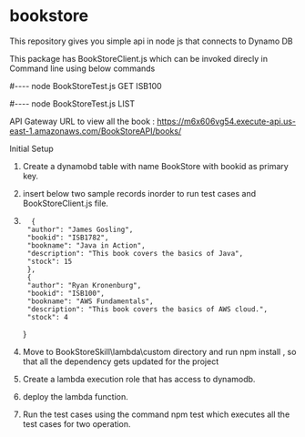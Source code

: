 # bookstore
This repository gives you simple api in node js that connects to Dynamo DB

This package has BookStoreClient.js which can be invoked direcly in Command line using below commands

#----
node BookStoreTest.js GET ISB100

#----
node BookStoreTest.js LIST

API Gateway URL to view all the book : https://m6x606vg54.execute-api.us-east-1.amazonaws.com/BookStoreAPI/books/

Initial Setup
1. Create a dynamobd table with name BookStore with bookid as primary key.
2. insert below two sample records inorder to run test cases and BookStoreClient.js file.
3.       {
        "author": "James Gosling",
        "bookid": "ISB1782",
        "bookname": "Java in Action",
        "description": "This book covers the basics of Java",
        "stock": 15
        },
        {
        "author": "Ryan Kronenburg",
        "bookid": "ISB100",
        "bookname": "AWS Fundamentals",
        "description": "This book covers the basics of AWS cloud.",
        "stock": 4
      }

4.  Move to BookStoreSkill\lambda\custom directory and run npm install , so that all the dependency gets updated for the project
5.  Create a lambda execution role that has access to dynamodb.
6.  deploy the lambda function.
7.  Run the test cases using the command npm test  which executes all the test cases for two operation.

